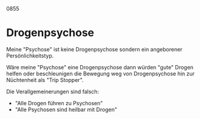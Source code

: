 0855

# Drogenpsychose

Meine "Psychose"
ist keine Drogenpsychose
sondern ein
angeborener Persönlichkeitstyp.

Wäre meine "Psychose"
eine Drogenpsychose
dann würden "gute" Drogen helfen
oder beschleunigen
die Bewegung
weg von Drogenpsychose
hin zur Nüchtenheit
als "Trip Stopper".

Die Verallgemeinerungen sind falsch:

- "Alle Drogen führen zu Psychosen"
- "Alle Psychosen sind heilbar mit Drogen"
